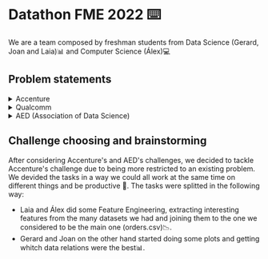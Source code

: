 # Datathon FME 2022 ⌨️


We are a team composed by freshman students from Data Science (Gerard, Joan and Laia)📊 and Computer Science (Álex)💻

## Problem statements

<details>
  <summary>
    Accenture
  </summary>
  👉 This challenge 🔨 presented by the consulting company "accenture" aimed to predict which orders could get to the customer later ⌛ than expected so they could avoid that on a suply chain 📦.
</details>

<details>
  <summary>
    Qualcomm
  </summary>
  
  👉 After a really extense talk about Qualcomm's operations and fields of research, the presented problem.  <br />
  
  The problem was related to pin connection management and routes 🛤️. They explained how processors worked and how routes affed the consumption of the processors. The optimization of those routes adding a bus of signals instead of only one signal would make the trick, but we should know how to connect them in the most efficient way.
  
  We could not find this challenge appropiete for us since it was too technical to the few time we had (32 hours) although it was quite interesting.
</details>

<details>
  <summary>
    AED (Association of Data Science)
  </summary>
  👉 The challenge propossed by AED aimed to help our seniors 👴 in their daily life such as lonelyness, digital education, staying active...
  The datasets given were open access and they also allowed us to use many other different sources of data if we wanted to
</details>

## Challenge choosing and brainstorming

After considering Accenture's and AED's challenges, we decided to tackle Accenture's challenge due to being more restricted to an existing problem. We devided the tasks in a way we could all work at the same time on different things and be productive 👷. The tasks were splitted in the following way:

- Laia and Álex did some Feature Engineering, extracting interesting features from the many datasets we had and joining them to the one we considered to be the main one (orders.csv)📉.
- Gerard and Joan on the other hand started doing some plots and getting whitch data relations were the best📊.
